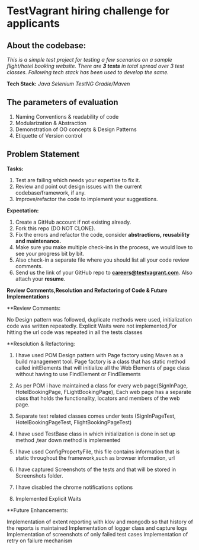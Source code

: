 # TestVagrant hiring challenge for applicants 

About the codebase:
---------------------------------
*This is a simple test project for testing a few scenarios on a sample flight/hotel booking website. There are **3 tests** in total spread over 3 test classes. Following tech stack has been used to develop the same.*

**Tech Stack:** *Java*  *Selenium* *TestNG*  *Gradle/Maven*

**The parameters of evaluation**
----------------------------------
1. Naming Conventions & readability of code
2. Modularization & Abstraction
3. Demonstration of OO concepts & Design Patterns
4. Etiquette of Version control

Problem Statement
----------------------------------
**Tasks:**

1. Test are failing which needs your expertise to fix it.
2. Review and point out design issues with the current codebase/framework, if any.
3. Improve/refactor the code to implement your suggestions.

**Expectation:**
1. Create a GitHub account if not existing already.
2. Fork this repo (DO NOT CLONE).
3. Fix the errors and refactor the code, consider **abstractions, reusability and maintenance.**
4. Make sure you make multiple check-ins in the process, we would love to see your progress bit by bit.
5. Also check-in a separate file where you should list all your code review comments.
6. Send us the link of your GitHub repo to **careers@testvagrant.com**. Also attach your **resume**.


**Review Comments,Resolution and Refactoring of Code & Future Implementations**

**Review Comments:

No Design pattern was followed, duplicate methods were used, initialization code was written repeatedly. 
Explicit Waits were not implemented,For hitting the url code was repeated in all the tests classes

**Resolution & Refactoring:

1. I have used POM Design pattern with Page factory using Maven as a build management tool.
Page factory is a class that has static method called initElements that will initialize all the Web Elements of page class without 
having to use FindElement or FindElements

2. As per POM i have maintained a class for every web page(SignInPage, HotelBookingPage, FLightBookingPage),
Each web page has a separate class that holds the functionality, locators and members of the web page.

3. Separate test related classes comes under tests (SignInPageTest, HotelBookingPageTest, FlightBookingPageTest)

4. I have used TestBase class in which initialization is done in set up method ,tear down method is implemented

5. I have used ConfigPropertyFile, this file contains information that is static throughout the framework,such as browser information, url 

6. I have captured Screenshots of the tests and that will be stored in Screenshots folder.

7. I have disabled the chrome notifications options

8. Implemented Explicit Waits

**Future Enhancements:

Implementation of  extent reporting with klov and mongodb so that history of the reports is maintained
Implementation of logger class and capture logs
Implementation of screenshots of only failed test cases
Implementation of retry on failure mechanism




